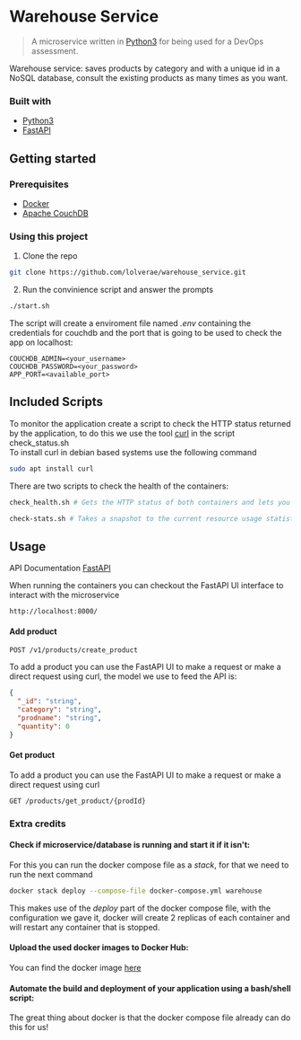 Warehouse Service
==================

> A microservice written in [Python3](https://www.python.org/download/releases/3.0/) for being used for a DevOps assessment.

Warehouse service: saves products by category and with a unique id in a NoSQL database, consult the existing products as many times as you want.

### Built with

- [Python3](https://www.python.org/download/releases/3.0/)
- [FastAPI](https://fastapi.tiangolo.com/)

Getting started
---------------

### Prerequisites

- [Docker](https://www.docker.com/)
- [Apache CouchDB](http://couchdb.apache.org)

### Using this project
1. Clone the repo
  ```sh
  git clone https://github.com/lolverae/warehouse_service.git
  ```

2. Run the convinience script and answer the prompts
  ```sh
  ./start.sh
  ```
The script will create a enviroment file named *.env* containing the credentials for couchdb and the port that is going to be used to check the app on localhost:
  ``` 
  COUCHDB_ADMIN=<your_username>
  COUCHDB_PASSWORD=<your_password>
  APP_PORT=<available_port>
  ```
<!-- 3. Run the following docker compose command
  ```sh
  docker compose up
  ``` -->


Included Scripts
----------------

To monitor the application create a script to check the HTTP status returned by the application, to do this we use the tool [curl](https://curl.se/docs/manual.html) in the script check_status.sh  
To install curl in debian based systems use the following command

   ```sh
   sudo apt install curl
   ```
There are two scripts to check the health of the containers:
  ```sh
  check_health.sh # Gets the HTTP status of both containers and lets you know if there is a problem with them
  ```
  
  ```sh
  check-stats.sh # Takes a snapshot to the current resource usage statistics for the containers running
  ```
  

Usage
-----
API Documentation [FastAPI](https://fastapi.tiangolo.com/)

When running the containers you can checkout the FastAPI UI interface to interact with the microservice
```
http://localhost:8000/
```

#### Add product
```
POST /v1/products/create_product
```
To add a product you can use the FastAPI UI to make a request or make a direct request using curl, the model we use to feed the API is:

```json
{
  "_id": "string",
  "category": "string",
  "prodname": "string",
  "quantity": 0
}
```

#### Get product
To add a product you can use the FastAPI UI to make a request or make a direct request using curl
```
GET /products/get_product/{prodId}
```

### Extra credits

#### Check if microservice/database is running and start it if it isn't:
For this you can run the docker compose file as a *stack*, for that we need to run the next command
```sh
docker stack deploy --compose-file docker-compose.yml warehouse
```
This makes use of the *deploy* part of the docker compose file, with the configuration we gave it, docker will create 2 replicas of each container and will restart any container that is stopped.


#### Upload the used docker images to Docker Hub:
You can find the docker image [here](https://hub.docker.com/repository/docker/lolverae/warehouse_service)


#### Automate the build and deployment of your application using a bash/shell script:

The great thing about docker is that the docker compose file already can do this for us!

